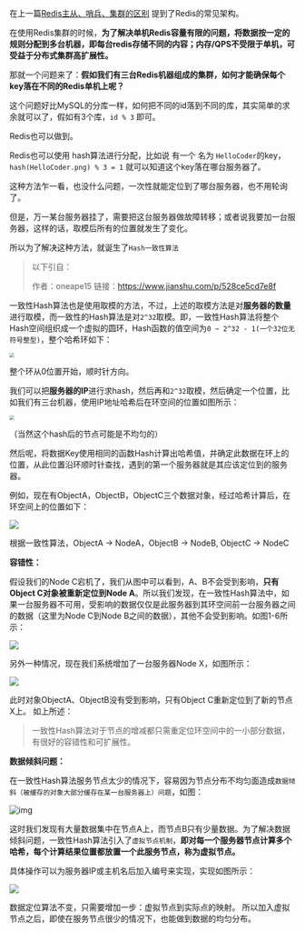 在上一篇[Redis主从、哨兵、集群的区别](articles\Redis\Redis主从、哨兵、集群的区别.md) 提到了Redis的常见架构。

在使用Redis集群的时候，**为了解决单机Redis容量有限的问题，将数据按一定的规则分配到多台机器，即每台redis存储不同的内容；内存/QPS不受限于单机，可受益于分布式集群高扩展性。**

那就一个问题来了：**假如我们有三台Redis机器组成的集群，如何才能确保每个key落在不同的Redis单机上呢？**

这个问题好比MySQL的分库一样，如何把不同的id落到不同的库，其实简单的求余就可以了，假如有3个库，`id % 3` 即可。

Redis也可以做到。

Redis也可以使用 hash算法进行分配，比如说 有一个 名为 `HelloCoder`的key，`hash(HelloCoder.png) % 3 = 1` 就可以知道这个key落在哪台服务器了。

这种方法乍一看，也没什么问题，一次性就能定位到了哪台服务器，也不用轮询了。

但是，万一某台服务器挂了，需要把这台服务器做故障转移；或者说我要加一台服务器，这样的话，取模后所有的位置就发生了变化。

所以为了解决这种方法，就诞生了`Hash一致性算法`



> 以下引自：
>
> 作者：oneape15
> 链接：https://www.jianshu.com/p/528ce5cd7e8f

一致性Hash算法也是使用取模的方法，不过，上述的取模方法是对**服务器的数量**进行取模，而一致性的Hash算法是对`2^32`取模。即，一致性Hash算法将整个Hash空间组织成一个虚拟的圆环，Hash函数的值空间为`0 ~ 2^32 - 1(一个32位无符号整型)`，整个哈希环如下：

<img src="https://upload-images.jianshu.io/upload_images/6555006-1f81e81466729c6b.png?imageMogr2/auto-orient/strip|imageView2/2/w/830/format/webp" style="zoom:50%;" />

整个环从0位置开始，顺时针方向。

我们可以把**服务器的IP**进行求hash，然后再和`2^32`取模，然后确定一个位置，比如我们有三台机器，使用IP地址哈希后在环空间的位置如图所示：

<img src="https://upload-images.jianshu.io/upload_images/6555006-1f100c1012b06b40.png?imageMogr2/auto-orient/strip|imageView2/2/w/1200/format/webp" style="zoom:50%;" />

（当然这个hash后的节点可能是不均匀的）

然后呢，将数据Key使用相同的函数Hash计算出哈希值，并确定此数据在环上的位置，从此位置沿环顺时针查找，遇到的第一个服务器就是其应该定位到的服务器。

例如，现在有ObjectA，ObjectB，ObjectC三个数据对象，经过哈希计算后，在环空间上的位置如下：

![](https://upload-images.jianshu.io/upload_images/6555006-defb48ae9714580d.png?imageMogr2/auto-orient/strip|imageView2/2/w/1200/format/webp)

根据一致性算法，ObjectA -> NodeA，ObjectB -> NodeB, ObjectC -> NodeC



**容错性：**

假设我们的Node C宕机了，我们从图中可以看到，A、B不会受到影响，**只有Object C对象被重新定位到Node A**。所以我们发现，在一致性Hash算法中，如果一台服务器不可用，受影响的数据仅仅是此服务器到其环空间前一台服务器之间的数据（这里为Node C到Node B之间的数据），其他不会受到影响。如图1-6所示：

![](https://upload-images.jianshu.io/upload_images/6555006-cd54d5c30e9cad6f.png?imageMogr2/auto-orient/strip|imageView2/2/w/1200/format/webp)

另外一种情况，现在我们系统增加了一台服务器Node X，如图所示：

![](https://upload-images.jianshu.io/upload_images/6555006-8f61754de37eb380.png?imageMogr2/auto-orient/strip|imageView2/2/w/1200/format/webp)

此时对象ObjectA、ObjectB没有受到影响，只有Object C重新定位到了新的节点X上。
 如上所述：

> 一致性Hash算法对于节点的增减都只需重定位环空间中的一小部分数据，有很好的容错性和可扩展性。



**数据倾斜问题：**

在一致性Hash算法服务节点太少的情况下，容易因为节点分布不均匀面造成`数据倾斜（被缓存的对象大部分缓存在某一台服务器上）问题`，如图：

![img](https://upload-images.jianshu.io/upload_images/6555006-c504a13cbe34e617.png?imageMogr2/auto-orient/strip|imageView2/2/w/806/format/webp)

这时我们发现有大量数据集中在节点A上，而节点B只有少量数据。为了解决数据倾斜问题，一致性Hash算法引入了`虚拟节点机制`，**即对每一个服务器节点计算多个哈希，每个计算结果位置都放置一个此服务节点，称为虚拟节点。**

具体操作可以为服务器IP或主机名后加入编号来实现，实现如图所示：

![](https://upload-images.jianshu.io/upload_images/6555006-f15ec4f10a433beb.png?imageMogr2/auto-orient/strip|imageView2/2/w/1200/format/webp)

数据定位算法不变，只需要增加一步：虚拟节点到实际点的映射。
所以加入虚拟节点之后，即使在服务节点很少的情况下，也能做到数据的均匀分布。